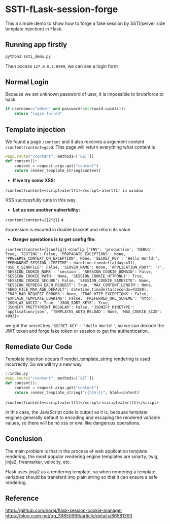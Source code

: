 # SSTI-fLask-session-forge  

This a simple demo to show how to forge a fake session by SSTI(server side template injection) in Flask.

## Running app firstly

```bash
python3 ssti_demo.py
```

Then access `127.0.0.1:8999`, we can see a login form

## Normal Login  

Because we set unknown password of user, it is impossible to bruteforce to hack

```py
if username=="admin" and password!=str(uuid.uuid4()):
    return "login failed"
```

## Template injection  

We found a page `/content` and it also receives a argument content `/content?content=good`. This page will return everything what content is

```py
@app.route("/content", methods=['GET'])
def content():
    content = request.args.get("content")
    return render_template_string(content)
```  

- **If we try some XSS:** 

`/content?content=<script>alert(1)</script>`
`alert(1) in window`

XSS successfully runs in this way. 

- **Let us see another vulnerbility:**

`/content?content={{2*2}}`
`4`

Expression is excuted in double bracket and return its value

- **Danger operations is to get config file:**

`/content?content={{config}}`
`<Config {'ENV': 'production', 'DEBUG': True, 'TESTING': False, 'PROPAGATE_EXCEPTIONS': None, 'PRESERVE_CONTEXT_ON_EXCEPTION': None, 'SECRET_KEY': 'Hello World!', 'PERMANENT_SESSION_LIFETIME': datetime.timedelta(days=31), 'USE_X_SENDFILE': False, 'SERVER_NAME': None, 'APPLICATION_ROOT': '/', 'SESSION_COOKIE_NAME': 'session', 'SESSION_COOKIE_DOMAIN': False, 'SESSION_COOKIE_PATH': None, 'SESSION_COOKIE_HTTPONLY': True, 'SESSION_COOKIE_SECURE': False, 'SESSION_COOKIE_SAMESITE': None, 'SESSION_REFRESH_EACH_REQUEST': True, 'MAX_CONTENT_LENGTH': None, 'SEND_FILE_MAX_AGE_DEFAULT': datetime.timedelta(seconds=43200), 'TRAP_BAD_REQUEST_ERRORS': None, 'TRAP_HTTP_EXCEPTIONS': False, 'EXPLAIN_TEMPLATE_LOADING': False, 'PREFERRED_URL_SCHEME': 'http', 'JSON_AS_ASCII': True, 'JSON_SORT_KEYS': True, 'JSONIFY_PRETTYPRINT_REGULAR': False, 'JSONIFY_MIMETYPE': 'application/json', 'TEMPLATES_AUTO_RELOAD': None, 'MAX_COOKIE_SIZE': 4093}>`

we got the secret key `'SECRET_KEY': 'Hello World!'`, so we can decode the JWT token and forge fake token or session to get the authentication.  


## Remediate Our Code
Template injection occurs if render_template_string rendering is used incorrectly. So we will try a new way.
```py
//index.py
@app.route("/content", methods=['GET'])
def content():
    content = request.args.get("content")
    return render_template_string("{{html}}", html=content)
```

`/content?content=<script>alert(1)</script>`
`<script>alert(1)</script>`

In this case, the JavaScript code is output as it is, because template engines generally default to encoding and escaping the rendered variable values, so there will be no xss or eval like dangerous operations.

## Conclusion  

The main problem is that in the process of web application template rendering, the most popular rendering engine templates are smarty, twig, jinja2, freemarker, velocity, etc.

Flask uses jinja2 as a rendering template, so when rendering a template, variables should be transferd into plain string so that it can ensure a safe rendering.

## Reference  
https://github.com/noraj/flask-session-cookie-manager
https://blog.csdn.net/qq_39850969/article/details/86581393